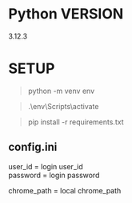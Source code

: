# Python VERSION
3.12.3

# SETUP

> python -m venv env

> .\env\Scripts\activate

> pip install -r requirements.txt
>

## config.ini
user_id = login user_id \
password = login password

chrome_path = local chrome_path
